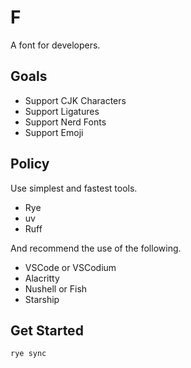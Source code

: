 # F  

  A font for developers.  

## Goals  

- Support CJK Characters
- Support Ligatures
- Support Nerd Fonts
- Support Emoji

## Policy  

  Use simplest and fastest tools.  

<!--  -->
- Rye
- uv
- Ruff
<!--  -->

  And recommend the use of the following.  

<!--  -->
- VSCode or VSCodium
- Alacritty
- Nushell or Fish
- Starship
<!--  -->

## Get Started  

  ```sh
  rye sync
  ```
